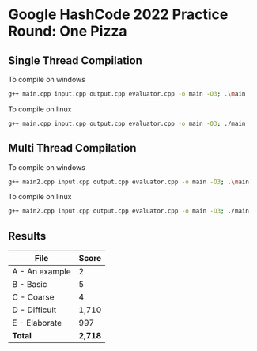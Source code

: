 # Google HashCode 2022 Practice Round: One Pizza


## Single Thread Compilation

To compile on windows
```bash
g++ main.cpp input.cpp output.cpp evaluator.cpp -o main -O3; .\main
```
To compile on linux
```bash
g++ main.cpp input.cpp output.cpp evaluator.cpp -o main -O3; ./main
```

## Multi Thread Compilation

To compile on windows
```bash
g++ main2.cpp input.cpp output.cpp evaluator.cpp -o main -O3; .\main
```
To compile on linux
```bash
g++ main2.cpp input.cpp output.cpp evaluator.cpp -o main -O3; ./main
```


## Results
| File  | Score |
| ------------- | ------------- |
| A - An example | 2 |
| B - Basic  | 5 |
| C - Coarse  | 4 |
| D - Difficult | 1,710 |
| E - Elaborate | 997 |
| **Total** | **2,718** |


